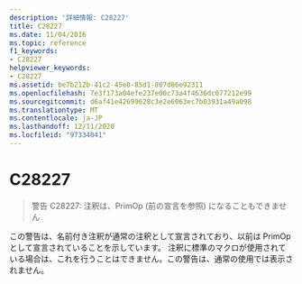```yaml
---
description: '詳細情報: C28227'
title: C28227
ms.date: 11/04/2016
ms.topic: reference
f1_keywords:
- C28227
helpviewer_keywords:
- C28227
ms.assetid: be7b212b-41c2-45e8-85d1-807d86e92311
ms.openlocfilehash: 7e3f173a04efe237e00c73a4f4636dc077212e99
ms.sourcegitcommit: d6af41e42699628c3e2e6063ec7b03931a49a098
ms.translationtype: MT
ms.contentlocale: ja-JP
ms.lasthandoff: 12/11/2020
ms.locfileid: "97334041"
---
```

# <a name="c28227"></a>C28227

> 警告 C28227: 注釈は、PrimOp (前の宣言を参照) になることもできません

この警告は、名前付き注釈が通常の注釈として宣言されており、以前は PrimOp として宣言されていることを示しています。 注釈に標準のマクロが使用されている場合は、これを行うことはできません。この警告は、通常の使用では表示されません。
